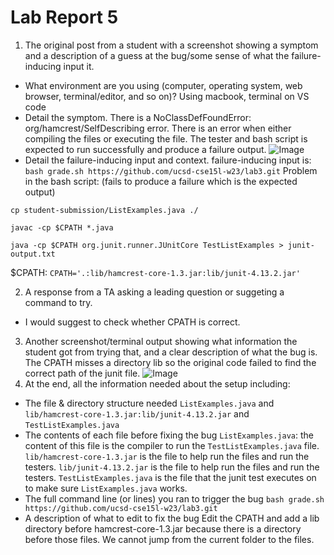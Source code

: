 # Lab Report 5
1. The original post from a student with a screenshot showing a symptom and a description of a guess at the bug/some sense of what the failure-inducing input it.
* What environment are you using (computer, operating system, web browser, terminal/editor, and so on)?
    Using macbook, terminal on VS code
* Detail the symptom.
     There is a NoClassDefFoundError: org/hamcrest/SelfDescribing error. There is an error when either compiling the files or executing the file. The tester and bash script is expected to run successfully and produce a failure output. 
    ![Image](screeshot)
* Detail the failure-inducing input and context. 
    failure-inducing input is: 
       `bash grade.sh https://github.com/ucsd-cse15l-w23/lab3.git`
    Problem in the bash script: (fails to produce a failure which is the expected output)
```
cp student-submission/ListExamples.java ./

javac -cp $CPATH *.java

java -cp $CPATH org.junit.runner.JUnitCore TestListExamples > junit-output.txt
```
$CPATH:
  `CPATH='.:lib/hamcrest-core-1.3.jar:lib/junit-4.13.2.jar'`

2. A response from a TA asking a leading question or suggeting a command to try.
* I would suggest to check whether CPATH is correct. 
3. Another screenshot/terminal output showing what information the student got from trying that, and a clear description of what the bug is.
    The CPATH misses a directory lib so the original code failed to find the correct path of the junit file. 
    ![Image](screenshot1)
4. At the end, all the information needed about the setup including:
* The file & directory structure needed
    `ListExamples.java` and `lib/hamcrest-core-1.3.jar:lib/junit-4.13.2.jar` and `TestListExamples.java`
* The contents of each file before fixing the bug
    `ListExamples.java`: the content of this file is the compiler to run the `TestListExamples.java` file. 
    `lib/hamcrest-core-1.3.jar` is the file to help run the files and run the testers.
    `lib/junit-4.13.2.jar` is the file to help run the files and run the testers.
    `TestListExamples.java` is the file that the junit test executes on to make sure `ListExamples.java` works. 
* The full command line (or lines) you ran to trigger the bug
    `bash grade.sh https://github.com/ucsd-cse15l-w23/lab3.git`
* A description of what to edit to fix the bug 
    Edit the CPATH and add a lib directory before hamcrest-core-1.3.jar because there is a directory before those files. We cannot jump from the current folder to the files. 
